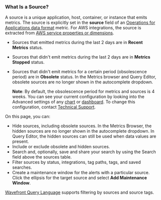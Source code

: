 ### What Is a Source?

A source is a unique application, host, container, or instance that emits metrics. The source is explicitly set
in the **source** field of an [Operations for Applications data format](https://docs.wavefront.com/wavefront_data_format.html) metric. For AWS integrations, the source is extracted from [AWS service properties or dimensions](https://docs.wavefront.com/integrations_aws_metrics.html#cloudwatch-sources-and-source-tags).

* Sources that emitted metrics during the last 2 days are in **Recent Metrics** status.
* Sources that didn't emit metrics during the last 2 days are in **Metrics Stopped** status.
* Sources that didn't emit metrics for a certain period (obsolescence period) are in **Obsolete** status. In the Metrics browser and Query Editor, obsolete sources are no longer shown in the autocomplete dropdown.

  **Note**: By default, the obsolescence period for metrics and sources is 4 weeks. You can see your current configuration by looking into the Advanced settings of any [chart](https://docs.wavefront.com/ui_charts.html#include-metrics-that-stopped-reporting) or [dashboard](https://docs.wavefront.com/ui_dashboards.html#set-dashboard-display-preferences-and-settings). To change this configuration, contact [Technical Support](https://docs.wavefront.com/wavefront_support_feedback.html).

On this page, you can:
* Hide sources, including obsolete sources. In the Metrics Browser, the hidden sources are no longer shown in the autocomplete dropdown. In Query Editor, the hidden sources can still be used when data values are present.
* Include or exclude obsolete and hidden sources.
* Search and, optionally, save and share your search by using the Search field above the sources table. 
* Filter sources by status, integrations, tag paths, tags, and saved searches.
* Create a maintenance window for the alerts with a particular source. Click the ellipsis for the target source and select **Add Maintenance Window**.

[Wavefront Query Language](https://docs.wavefront.com/query_language_getting_started.html) supports filtering by sources and source tags.
